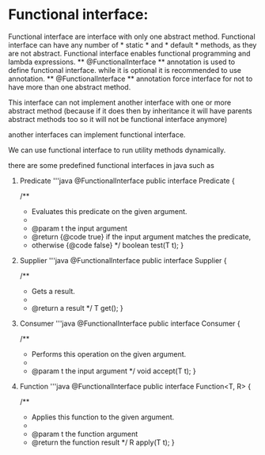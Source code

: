 # Functional interface:

Functional interface are interface with only one abstract method.
Functional interface can have any number of * static * and * default * methods, as they are not abstract.
Functional interface enables functional programming and lambda expressions.
** @FunctionalInterface ** annotation is used to define functional interface. while it is optional it is recommended to
use annotation.
** @FunctionalInterface ** annotation force interface for not to have more than one abstract method.

This interface can not implement another interface with one or more abstract method (because if it does then by
inheritance it will have parents abstract methods too so it will not be functional interface anymore)

another interfaces can implement functional interface. 

We can use functional interface to run utility methods dynamically.

there are some predefined functional interfaces in java such as

1. Predicate
   '''java
   @FunctionalInterface
   public interface Predicate<T> {

   /**
    * Evaluates this predicate on the given argument.
    *
    * @param t the input argument
    * @return {@code true} if the input argument matches the predicate,
    * otherwise {@code false}
      */
      boolean test(T t);
      }

2. Supplier
   '''java
   @FunctionalInterface
   public interface Supplier<T> {

   /**
    * Gets a result.
    *
    * @return a result
      */
      T get();
      }

3. Consumer
   '''java
   @FunctionalInterface
   public interface Consumer<T> {

   /**
    * Performs this operation on the given argument.
    *
    * @param t the input argument
      */
      void accept(T t);
      }

4. Function
   '''java
   @FunctionalInterface
   public interface Function<T, R> {

   /**
    * Applies this function to the given argument.
    *
    * @param t the function argument
    * @return the function result
      */
      R apply(T t);
      }